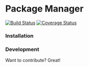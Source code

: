 # Package Manager

[![Build Status](https://travis-ci.com/tirsvad-posix-tools/packagemanager.svg?branch=master)](https://travis-ci.com/tirsvad-posix-tools/packagemanager)
[![Coverage Status](https://coveralls.io/repos/github/tirsvad-posix-tools/packagemanager/badge.svg)](https://coveralls.io/github/tirsvad-posix-tools/packagemanager)
### Installation

### Development

Want to contribute? Great!
